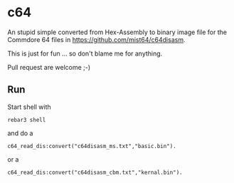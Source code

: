 # c64

An stupid simple converted from Hex-Assembly to binary image file for the
Commdore 64 files in https://github.com/mist64/c64disasm.

This is just for fun ... so don't blame me for anything.

Pull request are welcome ;-)

## Run

Start shell with

	rebar3 shell

and do a

	c64_read_dis:convert("c64disasm_ms.txt","basic.bin").

or a

	c64_read_dis:convert("c64disasm_cbm.txt","kernal.bin").
